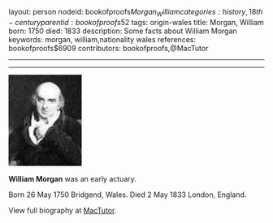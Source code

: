 layout: person
nodeid: bookofproofs$Morgan_William
categories: history,18th-century
parentid: bookofproofs$52
tags: origin-wales
title: Morgan, William
born: 1750
died: 1833
description: Some facts about William Morgan
keywords: morgan, william,nationality wales
references: bookofproofs$6909
contributors: bookofproofs,@MacTutor

---


---

![Morgan_William.jpg](https://github.com/bookofproofs/bookofproofs.github.io/blob/main/_sources/_assets/images/portraits/Morgan_William.jpg?raw=true)

**William Morgan** was an early actuary.

Born 26 May 1750 Bridgend, Wales. Died 2 May 1833 London, England.


View full biography at [MacTutor](https://mathshistory.st-andrews.ac.uk/Biographies/Morgan_William/).